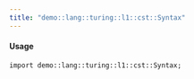 ```yaml
---
title: "demo::lang::turing::l1::cst::Syntax"
---
```


#### Usage

`import demo::lang::turing::l1::cst::Syntax;`


